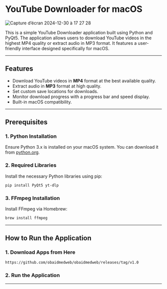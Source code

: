 

# YouTube Downloader for macOS
![Capture d’écran 2024-12-30 à 17 27 28](https://github.com/user-attachments/assets/3ec80b1f-3340-4d4e-9ab7-4acf74c38f32)


This is a simple YouTube Downloader application built using Python and PyQt5. The application allows users to download YouTube videos in the highest MP4 quality or extract audio in MP3 format. It features a user-friendly interface designed specifically for macOS.

---

## Features

- Download YouTube videos in **MP4** format at the best available quality.
- Extract audio in **MP3** format at high quality.
- Set custom save locations for downloads.
- Monitor download progress with a progress bar and speed display.
- Built-in macOS compatibility.

---

## Prerequisites

### 1. Python Installation
Ensure Python 3.x is installed on your macOS system. You can download it from [python.org](https://www.python.org/downloads/).

### 2. Required Libraries
Install the necessary Python libraries using pip:
```bash
pip install PyQt5 yt-dlp
```

### 3. FFmpeg Installation
Install FFmpeg via Homebrew:
```bash
brew install ffmpeg
```

---

## How to Run the Application

### 1. Download Apps from Here
```bash
https://github.com/obaidmedweb/obaidmedweb/releases/tag/v1.0
```

### 2. Run the Application
---
